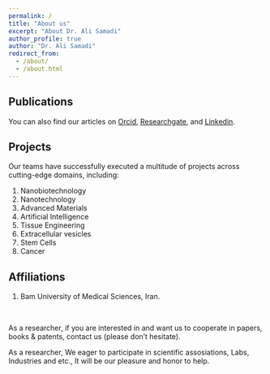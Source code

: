 ```yaml
---
permalink: /
title: "About us"
excerpt: "About Dr. Ali Samadi"
author_profile: true
author: "Dr. Ali Samadi"
redirect_from: 
  - /about/
  - /about.html
---
```

<meta name="description" content="This website is about Dr. Ali Samadi."/>

<h2>Publications</h2>
You can also find our articles on <a href="https://orcid.org/0000-0002-0489-6022">Orcid</a>, <a href="https://www.researchgate.net/profile/Ali-Samadi-11">Researchgate</a>, and <a href="https://www.linkedin.com/in/dr-ali-samadi-44631788">Linkedin</a>. <br>

<div class="wrapper">
	<div class="divider div-transparent div-tab-down"></div>
</div>
<h2>Projects</h2>
Our teams have successfully executed a multitude of projects across cutting-edge domains, including:<br>
<ol>
	<li>Nanobiotechnology </li>
	<li>Nanotechnology </li>
	<li>Advanced Materials </li>
	<li>Artificial Intelligence </li>
	<li>Tissue Engineering</li>
	<li>Extracellular vesicles</li>
	<li>Stem Cells</li>
	<li>Cancer</li>
</ol>

<div class="wrapper">
	<div class="divider div-transparent div-stopper"></div>
</div>

<h2>Affiliations</h2>
<ol>
	<li>Bam University of Medical Sciences, Iran. </li>
</ol> <br>

<div class="wrapper">
	<div class="divider div-transparent div-arrow-down"></div>
</div>


As a researcher, if you are interested in and want us to cooperate in papers, books & patents, contact us (please don’t hesitate).  
<div class="wrapper">
	<div class="divider div-transparent div-dot"></div>
</div>
As a researcher, We eager to participate in scientific assosiations, Labs, Industries and etc., It will be our pleasure and honor to help.<br>

<div class="wrapper">
	<div class="divider div-transparent div-tab-down"></div>
</div>

